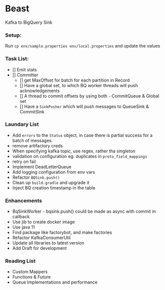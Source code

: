 # Beast

Kafka to BigQuery Sink

### Setup:
Run `cp env/sample.properties env/local.properties` and update the values

### Task List:
 * [] Emit stats
 * [] Committer
    * [] get MaxOffset for batch for each partition in Record
    * [] Have a global set, to which BQ worker threads will push acknowledgements
    * [] A thread to commit offsets by using both - CommitQueue & Global set
    * [] Have a `SinkPusher` which will push messages to QueueSink & CommitSink
    
 
 
### Laundary List
* Add `errors` to the `Status` object, in case there is partial success for a batch of messages.
* remove artifactory creds
* When specifying kafka topic, use regex, rather tha singleton
* validation on configuration eg: duplicates in `proto_field_mappings`
* retry on fail
* Implement DeadLetterQueue
* Add logging configuration from env vars
* Refactor `BQSink.push()`
* Clean up `build.gradle` and upgrade it
* Inject BQ creation timestamp in the table

### Enhancements
* BqSinkWorker - bqsink.push() could be made as async with commit in callback
* Use jib to create docker image
* Use java 11
* Find package like factorybot, and make factories
* Refactor KafkaConsumerUtil
* Update all libraries to latest version
* Add Draft for development

### Reading List
* Custom Mappers
* Functions & Future
* Queue Implementations and performance
